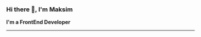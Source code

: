 ### Hi there 👋, I'm Maksim
<b>I'm a FrontEnd Developer</b>
<hr/>

<!--
**EdmondDantess/EdmondDantess** is a ✨ _special_ ✨ repository because its `README.md` (this file) appears on your GitHub profile.

Here are some ideas to get you started:


- 📫 How to reach me: https://t.me/EdmondDan



![Top Langs](https://github-readme-stats.vercel.app/api/top-langs/?username=EdmondDantess&layout=compact)



![](https://komarev.com/ghpvc/?username=EdmondDantess)